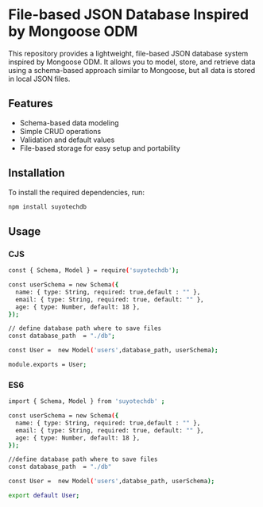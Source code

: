 # File-based JSON Database Inspired by Mongoose ODM

This repository provides a lightweight, file-based JSON database system inspired by Mongoose ODM. It allows you to model, store, and retrieve data using a schema-based approach similar to Mongoose, but all data is stored in local JSON files.

## Features

- Schema-based data modeling
- Simple CRUD operations
- Validation and default values
- File-based storage for easy setup and portability

## Installation

To install the required dependencies, run:

```bash
npm install suyotechdb
```

## Usage

### CJS

```bash
const { Schema, Model } = require('suyotechdb');

const userSchema = new Schema({
  name: { type: String, required: true,default : "" },
  email: { type: String, required: true, default: "" },
  age: { type: Number, default: 18 },
});

// define database path where to save files
const database_path  = "./db"; 

const User =  new Model('users',database_path, userSchema);

module.exports = User;
```

### ES6

```bash
import { Schema, Model } from 'suyotechdb' ;

const userSchema = new Schema({
  name: { type: String, required: true,default : "" },
  email: { type: String, required: true, default: "" },
  age: { type: Number, default: 18 },
});

//define database path where to save files
const database_path  = "./db"

const User =  new Model('users',databse_path, userSchema);

export default User;
```



